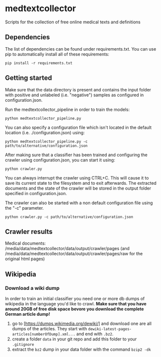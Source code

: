 # medtextcollector
Scripts for the collection of free online medical texts and definitions

## Dependencies
The list of dependencies can be found under requirements.txt. You can use pip to automatically install all of these requirements:

```
pip install -r requirements.txt
```

## Getting started
Make sure that the data directory is present and contains the input folder with positive and unlabeled (i.e. "negative") samples as configured in configuration.json.

Run the medtextcollector_pipeline in order to train the models:
```
python medtextcollector_pipeline.py
```

You can also specify a configuration file which isn't located in the default location (i.e. ./configuration.json) using:

```
python medtextcollector_pipeline.py -c path/to/alternative/configuration.json
```

After making sure that a classifier has been trained and configuring the crawler using configuration.json, you can start it using:
```
python crawler.py
```

You can always interrupt the crawler using CTRL+C. This will cause it to save its current state to the filesystem and to exit afterwards. The extracted documents and the state of the crawler will be stored in the output folder specified in configuration.json.

The crawler can also be started with a non default configuration file using the "-c" parameter.

```
python crawler.py -c path/to/alternative/configuration.json 
```

## Crawler results
Medical documents: /media/data/medtextcollector/data/output/crawler/pages (and /media/data/medtextcollector/data/output/crawler/pages/raw for the original html pages)

## Wikipedia
### Download a wiki dump
In order to train an initial classifier you need one or more db dumps of wikipedia in the language you'd like to crawl. 
**Make sure that you have around 20GB of free disk space bevore you download the complete German article dump!**

1. go to [https://dumps.wikimedia.org/dewiki/] and download one are all dumps of the articles. They start with `dewiki-latest-pages-articles[numberOfDump].xml...` and end with `.bz2`. 
2. create a folder `data` in your git repo and add this folder to your `.gitignore`
3. extract the `bz2` dump in your data folder with the command `bzip2 -dk`
